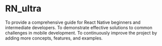 # RN_ultra
To provide a comprehensive guide for React Native beginners and intermediate developers. To demonstrate effective solutions to common challenges in mobile development. To continuously improve the project by adding more concepts, features, and examples.
